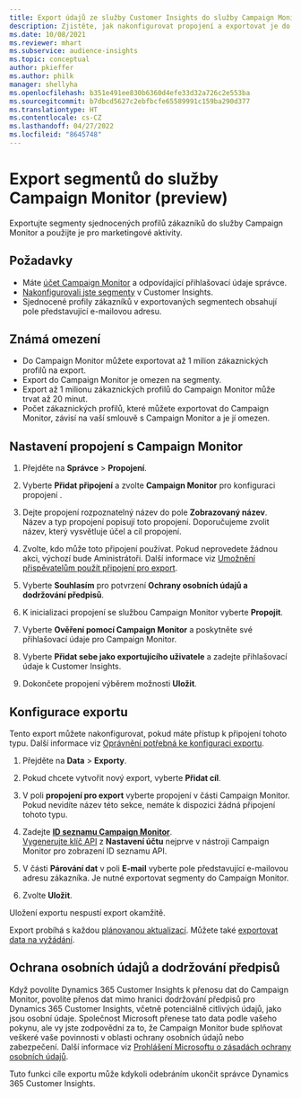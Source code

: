 ```yaml
---
title: Export údajů ze služby Customer Insights do služby Campaign Monitor
description: Zjistěte, jak nakonfigurovat propojení a exportovat je do Campaign Monitor.
ms.date: 10/08/2021
ms.reviewer: mhart
ms.subservice: audience-insights
ms.topic: conceptual
author: pkieffer
ms.author: philk
manager: shellyha
ms.openlocfilehash: b351e491ee830b6360d4efe33d32a726c2e553ba
ms.sourcegitcommit: b7dbcd5627c2ebfbcfe65589991c159ba290d377
ms.translationtype: HT
ms.contentlocale: cs-CZ
ms.lasthandoff: 04/27/2022
ms.locfileid: "8645748"
---
```

# <a name="export-segments-to-campaign-monitor-preview"></a>Export segmentů do služby Campaign Monitor (preview)

Exportujte segmenty sjednocených profilů zákazníků do služby Campaign Monitor a použijte je pro marketingové aktivity.

## <a name="prerequisites"></a>Požadavky

-   Máte [účet Campaign Monitor](https://www.campaignmonitor.com/) a odpovídající přihlašovací údaje správce.
-   [Nakonfigurovali jste segmenty](segments.md) v Customer Insights.
-   Sjednocené profily zákazníků v exportovaných segmentech obsahují pole představující e-mailovou adresu.

## <a name="known-limitations"></a>Známá omezení

- Do Campaign Monitor můžete exportovat až 1 milion zákaznických profilů na export.
- Export do Campaign Monitor je omezen na segmenty.
- Export až 1 milionu zákaznických profilů do Campaign Monitor může trvat až 20 minut. 
- Počet zákaznických profilů, které můžete exportovat do Campaign Monitor, závisí na vaší smlouvě s Campaign Monitor a je jí omezen.

## <a name="set-up-connection-to-campaign-monitor"></a>Nastavení propojení s Campaign Monitor

1. Přejděte na **Správce** > **Propojení**.

1. Vyberte **Přidat připojení** a zvolte **Campaign Monitor** pro konfiguraci propojení .

1. Dejte propojení rozpoznatelný název do pole **Zobrazovaný název**. Název a typ propojení popisují toto propojení. Doporučujeme zvolit název, který vysvětluje účel a cíl propojení.

1. Zvolte, kdo může toto připojení používat. Pokud neprovedete žádnou akci, výchozí bude Aministrátoři. Další informace viz [Umožnění přispěvatelům použít připojení pro export](connections.md#allow-contributors-to-use-a-connection-for-exports).

1. Vyberte **Souhlasím** pro potvrzení **Ochrany osobních údajů a dodržování předpisů**.

1. K inicializaci propojení se službou Campaign Monitor vyberte **Propojit**.

1. Vyberte **Ověření pomocí Campaign Monitor** a poskytněte své přihlašovací údaje pro Campaign Monitor.

1. Vyberte **Přidat sebe jako exportujícího uživatele** a zadejte přihlašovací údaje k Customer Insights.

1. Dokončete propojení výběrem možnosti **Uložit**.

## <a name="configure-an-export"></a>Konfigurace exportu

Tento export můžete nakonfigurovat, pokud máte přístup k připojení tohoto typu. Další informace viz [Oprávnění potřebná ke konfiguraci exportu](export-destinations.md#set-up-a-new-export).

1. Přejděte na **Data** > **Exporty**.

1. Pokud chcete vytvořit nový export, vyberte **Přidat cíl**.

1. V poli **propojení pro export** vyberte propojení v části Campaign Monitor. Pokud nevidíte název této sekce, nemáte k dispozici žádná připojení tohoto typu.

1. Zadejte [**ID seznamu Campaign Monitor**](https://www.campaignmonitor.com/api/getting-started/#your-list-id).    
   [Vygenerujte klíč API](https://www.campaignmonitor.com/api/getting-started/) z **Nastavení účtu** nejprve v nástroji Campaign Monitor pro zobrazení ID seznamu API.  

1. V části **Párování dat** v poli **E-mail** vyberte pole představující e-mailovou adresu zákazníka. Je nutné exportovat segmenty do Campaign Monitor.

1. Zvolte **Uložit**.

Uložení exportu nespustí export okamžitě.

Export probíhá s každou [plánovanou aktualizací](system.md#schedule-tab). Můžete také [exportovat data na vyžádání](export-destinations.md#run-exports-on-demand). 


## <a name="data-privacy-and-compliance"></a>Ochrana osobních údajů a dodržování předpisů

Když povolíte Dynamics 365 Customer Insights k přenosu dat do Campaign Monitor, povolíte přenos dat mimo hranici dodržování předpisů pro Dynamics 365 Customer Insights, včetně potenciálně citlivých údajů, jako jsou osobní údaje. Společnost Microsoft přenese tato data podle vašeho pokynu, ale vy jste zodpovědní za to, že Campaign Monitor bude splňovat veškeré vaše povinnosti v oblasti ochrany osobních údajů nebo zabezpečení. Další informace viz [Prohlášení Microsoftu o zásadách ochrany osobních údajů](https://go.microsoft.com/fwlink/?linkid=396732).

Tuto funkci cíle exportu může kdykoli odebráním ukončit správce Dynamics 365 Customer Insights.
